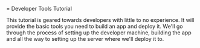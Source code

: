 = Developer Tools Tutorial

This tutorial is geared towards developers with little to no experience. 
It will provide the basic tools you need to build an app and deploy it.
We'll go through the process of setting up the developer machine, building the app and all the way to setting up the server where we'll deploy it to.